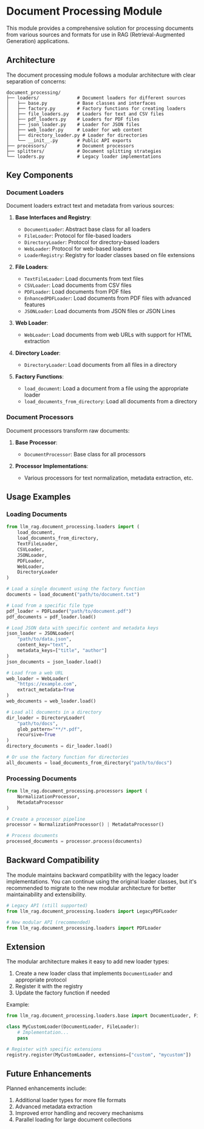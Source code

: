 # Document Processing Module

This module provides a comprehensive solution for processing documents from various sources and formats for use in RAG (Retrieval-Augmented Generation) applications.

## Architecture

The document processing module follows a modular architecture with clear separation of concerns:

```
document_processing/
├── loaders/              # Document loaders for different sources
│   ├── base.py           # Base classes and interfaces
│   ├── factory.py        # Factory functions for creating loaders
│   ├── file_loaders.py   # Loaders for text and CSV files
│   ├── pdf_loaders.py    # Loaders for PDF files
│   ├── json_loader.py    # Loader for JSON files
│   ├── web_loader.py     # Loader for web content
│   ├── directory_loader.py # Loader for directories
│   └── __init__.py       # Public API exports
├── processors/           # Document processors
├── splitters/            # Document splitting strategies
└── loaders.py            # Legacy loader implementations
```

## Key Components

### Document Loaders

Document loaders extract text and metadata from various sources:

1. **Base Interfaces and Registry**:

   - `DocumentLoader`: Abstract base class for all loaders
   - `FileLoader`: Protocol for file-based loaders
   - `DirectoryLoader`: Protocol for directory-based loaders
   - `WebLoader`: Protocol for web-based loaders
   - `LoaderRegistry`: Registry for loader classes based on file extensions

2. **File Loaders**:

   - `TextFileLoader`: Load documents from text files
   - `CSVLoader`: Load documents from CSV files
   - `PDFLoader`: Load documents from PDF files
   - `EnhancedPDFLoader`: Load documents from PDF files with advanced features
   - `JSONLoader`: Load documents from JSON files or JSON Lines

3. **Web Loader**:

   - `WebLoader`: Load documents from web URLs with support for HTML extraction

4. **Directory Loader**:

   - `DirectoryLoader`: Load documents from all files in a directory

5. **Factory Functions**:
   - `load_document`: Load a document from a file using the appropriate loader
   - `load_documents_from_directory`: Load all documents from a directory

### Document Processors

Document processors transform raw documents:

1. **Base Processor**:

   - `DocumentProcessor`: Base class for all processors

2. **Processor Implementations**:
   - Various processors for text normalization, metadata extraction, etc.

## Usage Examples

### Loading Documents

```python
from llm_rag.document_processing.loaders import (
    load_document,
    load_documents_from_directory,
    TextFileLoader,
    CSVLoader,
    JSONLoader,
    PDFLoader,
    WebLoader,
    DirectoryLoader
)

# Load a single document using the factory function
documents = load_document("path/to/document.txt")

# Load from a specific file type
pdf_loader = PDFLoader("path/to/document.pdf")
pdf_documents = pdf_loader.load()

# Load JSON data with specific content and metadata keys
json_loader = JSONLoader(
    "path/to/data.json",
    content_key="text",
    metadata_keys=["title", "author"]
)
json_documents = json_loader.load()

# Load from a web URL
web_loader = WebLoader(
    "https://example.com",
    extract_metadata=True
)
web_documents = web_loader.load()

# Load all documents in a directory
dir_loader = DirectoryLoader(
    "path/to/docs",
    glob_pattern="**/*.pdf",
    recursive=True
)
directory_documents = dir_loader.load()

# Or use the factory function for directories
all_documents = load_documents_from_directory("path/to/docs")
```

### Processing Documents

```python
from llm_rag.document_processing.processors import (
    NormalizationProcessor,
    MetadataProcessor
)

# Create a processor pipeline
processor = NormalizationProcessor() | MetadataProcessor()

# Process documents
processed_documents = processor.process(documents)
```

## Backward Compatibility

The module maintains backward compatibility with the legacy loader implementations. You can continue using the original loader classes, but it's recommended to migrate to the new modular architecture for better maintainability and extensibility.

```python
# Legacy API (still supported)
from llm_rag.document_processing.loaders import LegacyPDFLoader

# New modular API (recommended)
from llm_rag.document_processing.loaders import PDFLoader
```

## Extension

The modular architecture makes it easy to add new loader types:

1. Create a new loader class that implements `DocumentLoader` and appropriate protocol
2. Register it with the registry
3. Update the factory function if needed

Example:

```python
from llm_rag.document_processing.loaders.base import DocumentLoader, FileLoader, registry

class MyCustomLoader(DocumentLoader, FileLoader):
    # Implementation...
    pass

# Register with specific extensions
registry.register(MyCustomLoader, extensions=["custom", "mycustom"])
```

## Future Enhancements

Planned enhancements include:

1. Additional loader types for more file formats
2. Advanced metadata extraction
3. Improved error handling and recovery mechanisms
4. Parallel loading for large document collections
